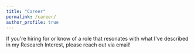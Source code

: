```yaml
---
title: "Career"
permalink: /career/
author_profile: true
---
```


If you're hiring for or know of a role that resonates with what I've described in my Research Interest, please reach out via email!


